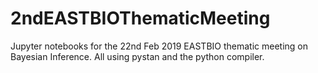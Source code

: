 # 2ndEASTBIOThematicMeeting
Jupyter notebooks for the 22nd Feb 2019 EASTBIO thematic meeting on Bayesian Inference. All using pystan and the python compiler.
